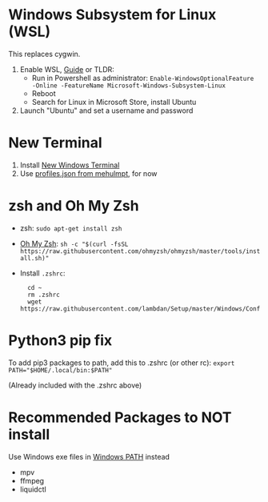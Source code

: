 # Windows Subsystem for Linux (WSL)

This replaces cygwin.

1. Enable WSL, [Guide](https://docs.microsoft.com/en-us/windows/wsl/install-win10) or TLDR:
	- Run in Powershell as administrator: `Enable-WindowsOptionalFeature -Online -FeatureName Microsoft-Windows-Subsystem-Linux`
	- Reboot
	- Search for Linux in Microsoft Store, install Ubuntu
2. Launch "Ubuntu" and set a username and password

# New Terminal

1. Install [New Windows Terminal](https://www.microsoft.com/en-us/p/windows-terminal-preview/9n0dx20hk701?activetab=pivot:overviewtab)
2. Use [profiles.json from mehulmpt](https://gist.github.com/mehulmpt/16826be279bb9bf70310b465ca9c5de3), for now

# zsh and Oh My Zsh

- zsh: `sudo apt-get install zsh`
- [Oh My Zsh](https://github.com/ohmyzsh/ohmyzsh): `sh -c "$(curl -fsSL https://raw.githubusercontent.com/ohmyzsh/ohmyzsh/master/tools/install.sh)"`
- Install `.zshrc`: 
		
		cd ~
		rm .zshrc
		wget https://raw.githubusercontent.com/lambdan/Setup/master/Windows/Configs/.zshrc

# Python3 pip fix

To add pip3 packages to path, add this to .zshrc (or other rc): `export PATH="$HOME/.local/bin:$PATH"`

(Already included with the .zshrc above)

# Recommended Packages to NOT install

Use Windows exe files in [Windows PATH](https://github.com/lambdan/Setup/blob/master/Windows/Path%20Setup.md) instead

- mpv
- ffmpeg
- liquidctl